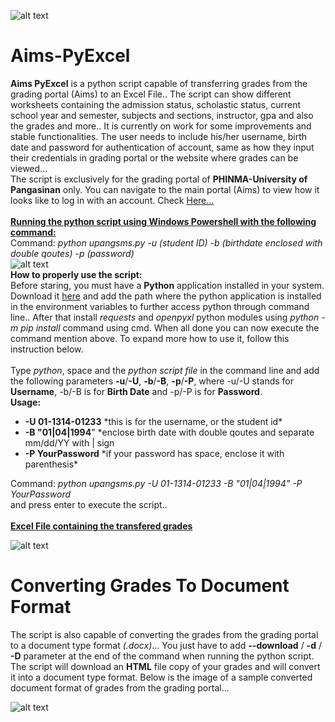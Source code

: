 ![alt text](https://upangsms.phinma.edu.ph/upang/images/des_UIPEN_BG.jpg)
# Aims-PyExcel
<b>Aims PyExcel</b> is a python script capable of transferring grades from the grading portal (Aims) to an Excel File.. The script can show different worksheets containing the admission status, scholastic status, current school year and semester, subjects and sections, instructor, gpa and also the grades and more.. It is currently on work for some improvements and stable functionalities. The user needs to include his/her username, birth date and password for authentication of account, same as how they input their credentials in grading portal or the website where grades can be viewed... <br/>
The script is exclusively for the grading portal of <b>PHINMA-University of Pangasinan</b> only. You can navigate to the main portal (Aims) to view how it looks like to log in with an account. Check <a href="https://upangsms.phinma.edu.ph/upang/students/" target="_blank">Here...</a>
<br/><br/>
<b><u>Running the python script using Windows Powershell with the following command:</u></b><br/>
Command: <i>python upangsms.py -u (student ID) -b (birthdate enclosed with double qoutes) -p (password)</i>
<br/>
![alt text](https://user-images.githubusercontent.com/45601866/71725795-1f9fc280-2e70-11ea-8295-ecb937db4497.png)<br/>
<b>How to properly use the script:</b><br/>
Before staring, you must have a <b>Python</b> application installed in your system. Download it <a href="https://www.python.org/">here</a> and add the path where the python application is installed in the environment variables to further access python through command line.. After that install <i>requests</i> and <i>openpyxl</i> python modules using <i>python -m pip install</i> command using cmd. When all done you can now execute the command mention above. To expand more how to use it, follow this instruction below.<br/><br/>
Type <i>python</i>, space and the <i>python script file</i> in the command line and add the following parameters <b>-u</b>/<b>-U</b>, <b>-b</b>/<b>-B</b>, <b>-p</b>/<b>-P</b>, where -u/-U stands for <b>Username</b>, -b/-B is for <b>Birth Date</b> and -p/-P is for <b>Password</b>.<br/>
<b>Usage:</b>
<ul>
  <li><b>-U 01-1314-01233</b> *this is for the username, or the student id*</li>
  <li><b>-B "01|04|1994</b>" *enclose birth date with double qoutes and separate mm/dd/YY with | sign</li>
  <li><b>-P YourPassword</b> *if your password has space, enclose it with parenthesis*</li>
</ul>
Command: <i>python upangsms.py -U 01-1314-01233 -B "01|04|1994" -P YourPassword</i><br/>
and press enter to execute the script..<br/><br/>
<b><u>Excel File containing the transfered grades</u></b><br/>

![alt text](https://user-images.githubusercontent.com/45601866/71725800-229ab300-2e70-11ea-8a2c-0e9b21e389c4.png)
<br/>

# Converting Grades To Document Format
The script is also capable of converting the grades from the grading portal to a document type format *(.docx)*... You just have to add <b>--download</b> / <b>-d</b> / <b>-D</b> parameter at the end of the command when running the python script. The script will download an <b>HTML</b> file copy of your grades and will convert it into a document type format. Below is the image of a sample converted document format of grades from the grading portal... <br/>

![alt text](https://user-images.githubusercontent.com/45601866/71755812-784e7a00-2ec7-11ea-94be-14fec65aa1ee.png)
